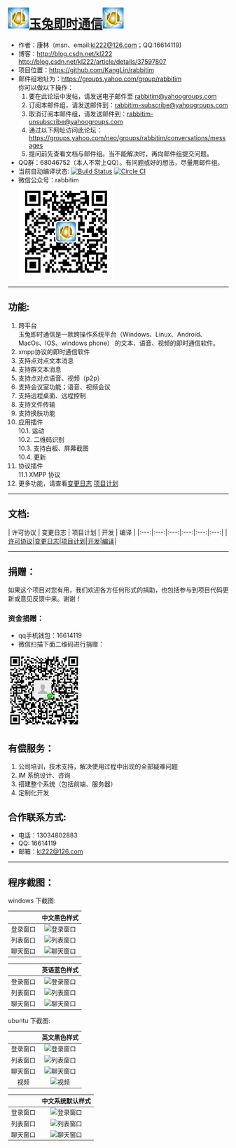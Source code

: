 [![Logon](Resource/png/AppIcon.png)玉兔即时通信![Logon](Resource/png/AppIcon.png)](https://github.com/KangLin/rabbitim)
=============================================================================

* 作者：康林（msn、email:kl222@126.com；QQ:16614119)
* 博客：http://blog.csdn.net/kl222  
    http://blog.csdn.net/kl222/article/details/37597807  
* 项目位置：https://github.com/KangLin/rabbitim  
* 邮件组地址为：https://groups.yahoo.com/group/rabbitim  
    你可以做以下操作：  
    1. 要在此论坛中发帖，请发送电子邮件至 rabbitim@yahoogroups.com
    2. 订阅本邮件组，请发送邮件到：rabbitim-subscribe@yahoogroups.com
    3. 取消订阅本邮件组，请发送邮件到：rabbitim-unsubscribe@yahoogroups.com
    4. 通过以下网址访问此论坛：https://groups.yahoo.com/neo/groups/rabbitim/conversations/messages
    5. 提问前先查看文档与邮件组。当不能解决时，再向邮件组提交问题。
* QQ群：68046752（本人不常上QQ）。有问题或好的想法，尽量用邮件组。
* 当前自动编译状态: [![Build Status](https://travis-ci.org/KangLin/rabbitim.png)](https://travis-ci.org/KangLin/rabbitim)
     [![Circle CI](https://circleci.com/gh/KangLin/rabbitim.svg?style=svg)](https://circleci.com/gh/KangLin/rabbitim)
* 微信公众号：rabbitim  
[![微信公众号:rabbitim](Resource/png/qrcode.jpg "微信公众号：rabbitim")](https://github.com/KangLin/rabbitim)

- - - - - - - - - - - - - - - - - - - - - - - - - - - - - - - - - - - - - - - - - -

功能:
-----

1. 跨平台  
    玉兔即时通信是一款跨操作系统平台（Windows、Linux、Android、MacOs、IOS、windows phone）
的文本、语音、视频的即时通信软件。
2. xmpp协议的即时通信软件
3. 支持点对点文本消息
4. 支持群文本消息
5. 支持点对点语音、视频（p2p）
6. 支持会议室功能；语音、视频会议
7. 支持远程桌面、远程控制
8. 支持文件传输
9. 支持换肤功能
10. 应用插件  
10.1. 运动  
10.2. 二维码识别  
10.3. 支持白板、屏幕截图  
10.4. 更新  
11. 协议插件  
11.1 XMPP 协议  
12. 更多功能，请查看[变更日志](ChangeLog.md) [项目计划](docs/TODO.txt)

- - - - - - - - - - - - - - - - - - - - - - - - - - - - - - - - - - - - - - - - - -

文档:
----

| 许可协议 | 变更日志 | 项目计划 | 开发 | 编译 |
|:---:|:---:|:---:|:---:|:---:|:---:|
|[许可协议](License.md)|[变更日志](ChangeLog.md)|[项目计划](docs/TODO.txt)|[开发](docs/develop.md)|[编译](docs/INSTALL.md)|

- - - - - - - - - - - - - - - - - - - - - - - - - - - - - - - - - - - - - - - - - -

捐赠：
----
如果这个项目对您有用，我们欢迎各方任何形式的捐助，也包括参与到项目代码更新或意见反馈中来。谢谢！

### 资金捐赠：

* qq手机钱包：16614119
* 微信扫描下面二维码进行捐赠：

![微信收款](Resource/png/weixinpay.jpg "微信收款")

有偿服务：
--------
1. 公司培训，技术支持，解决使用过程中出现的全部疑难问题
2. IM 系统设计、咨询
3. 搭建整个系统（包括前端、服务器）
4. 定制化开发

合作联系方式:
-----------
* 电话：13034802883
* QQ: 16614119
* 邮箱：kl222@126.com

- - - - - - - - - - - - - - - - - - - - - - - - - - - - - - - - - - - - - - - - - -

程序截图：
--------

windows 下截图:

||中文黑色样式|
|:---:|:---:|
|登录窗口|![登录窗口](http://img.my.csdn.net/uploads/201511/08/1446950242_4601.png "登录窗口")|
|列表窗口|![列表窗口](http://img.my.csdn.net/uploads/201511/08/1446948753_6277.png "列表窗口")|
|聊天窗口|![聊天窗口](http://img.my.csdn.net/uploads/201511/08/1446948752_4354.jpg "聊天窗口")|

||英语蓝色样式|
|:---:|:---:|
|登录窗口|![登录窗口](http://img.my.csdn.net/uploads/201511/08/1446950242_8435.png "登录窗口")|
|列表窗口|![列表窗口](http://img.my.csdn.net/uploads/201511/08/1446950242_3949.png "列表窗口")|
|聊天窗口|![聊天窗口](http://img.my.csdn.net/uploads/201511/08/1446948753_7000.png "聊天窗口")|

ubuntu 下截图:

||英文黑色样式|
|:---:|:---:|
|登录窗口|![登录窗口](http://img.my.csdn.net/uploads/201511/10/1447124934_7534.png "登录窗口")|
|列表窗口|![列表窗口](http://img.my.csdn.net/uploads/201511/24/1448325576_3263.png "列表窗口")|
|聊天窗口|![聊天窗口](http://img.my.csdn.net/uploads/201511/24/1448327027_4969.png "聊天窗口")|
|视频|![视频](http://img.blog.csdn.net/20140717141505988 "视频")|

||中文系统默认样式|
|:---:|:---:|
|登录窗口|![登录窗口](http://img.my.csdn.net/uploads/201511/24/1448327026_1330.png "登录窗口")|
|列表窗口|![列表窗口](http://img.my.csdn.net/uploads/201511/24/1448327027_8721.png "列表窗口")|
|聊天窗口|![聊天窗口](http://img.my.csdn.net/uploads/201511/24/1448327027_9088.png "聊天窗口")|
